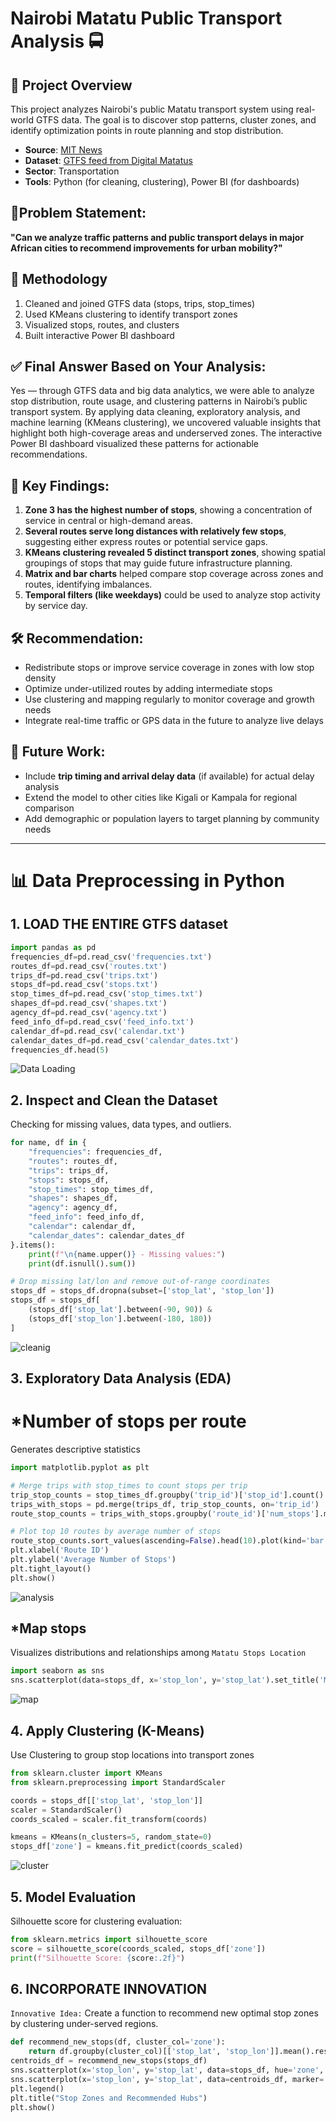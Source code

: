 
# Nairobi Matatu Public Transport Analysis 🚍

## 📌 Project Overview
This project analyzes Nairobi's public Matatu transport system using real-world GTFS data. The goal is to discover stop patterns, cluster zones, and identify optimization points in route planning and stop distribution.

- **Source**: [MIT News](https://news.mit.edu/2015/digital-matatus-project-makes-invisible-visible-0826)
- **Dataset**: [GTFS feed from Digital Matatus](https://www.digitalmatatus.com/map.html)
- **Sector**: Transportation
- **Tools**: Python (for cleaning, clustering), Power BI (for dashboards)

## 🎯Problem Statement:
**"Can we analyze traffic patterns and public transport delays in major African cities to recommend improvements for urban mobility?"**

## 🧪 Methodology
1. Cleaned and joined GTFS data (stops, trips, stop_times)
2. Used KMeans clustering to identify transport zones
3. Visualized stops, routes, and clusters
4. Built interactive Power BI dashboard

## ✅ Final Answer Based on Your Analysis:
Yes — through GTFS data and big data analytics, we were able to analyze stop distribution, route usage, and clustering patterns in Nairobi’s public transport system.
By applying data cleaning, exploratory analysis, and machine learning (KMeans clustering), we uncovered valuable insights that highlight both high-coverage areas and underserved zones. The interactive Power BI dashboard visualized these patterns for actionable recommendations.

## 🧠 Key Findings:
1. **Zone 3 has the highest number of stops**, showing a concentration of service in central or high-demand areas.
2. **Several routes serve long distances with relatively few stops**, suggesting either express routes or potential service gaps.
3. **KMeans clustering revealed 5 distinct transport zones**, showing spatial groupings of stops that may guide future infrastructure planning.
4. **Matrix and bar charts** helped compare stop coverage across zones and routes, identifying imbalances.
5. **Temporal filters (like weekdays)** could be used to analyze stop activity by service day.

## 🛠 Recommendation:
* Redistribute stops or improve service coverage in zones with low stop density
* Optimize under-utilized routes by adding intermediate stops
* Use clustering and mapping regularly to monitor coverage and growth needs
* Integrate real-time traffic or GPS data in the future to analyze live delays

## 🔭 Future Work:
* Include **trip timing and arrival delay data** (if available) for actual delay analysis
* Extend the model to other cities like Kigali or Kampala for regional comparison
* Add demographic or population layers to target planning by community needs

---

# 📊 Data Preprocessing in Python

## 1. LOAD THE ENTIRE GTFS dataset
```python                                                                                                                                                                
import pandas as pd        
frequencies_df=pd.read_csv('frequencies.txt')
routes_df=pd.read_csv('routes.txt')
trips_df=pd.read_csv('trips.txt')
stops_df=pd.read_csv('stops.txt')
stop_times_df=pd.read_csv('stop_times.txt')
shapes_df=pd.read_csv('shapes.txt')
agency_df=pd.read_csv('agency.txt')
feed_info_df=pd.read_csv('feed_info.txt')
calendar_df=pd.read_csv('calendar.txt')
calendar_dates_df=pd.read_csv('calendar_dates.txt')                                                                
frequencies_df.head(5) 
```
![Data Loading](loading_dataset.PNG)

## 2. Inspect and Clean the Dataset
Checking for missing values, data types, and outliers.
```python
for name, df in {
    "frequencies": frequencies_df,
    "routes": routes_df,
    "trips": trips_df,
    "stops": stops_df,
    "stop_times": stop_times_df,
    "shapes": shapes_df,
    "agency": agency_df,
    "feed_info": feed_info_df,
    "calendar": calendar_df,
    "calendar_dates": calendar_dates_df
}.items():
    print(f"\n{name.upper()} - Missing values:")
    print(df.isnull().sum())
```
```python
# Drop missing lat/lon and remove out-of-range coordinates
stops_df = stops_df.dropna(subset=['stop_lat', 'stop_lon'])
stops_df = stops_df[
    (stops_df['stop_lat'].between(-90, 90)) & 
    (stops_df['stop_lon'].between(-180, 180))
]
```
![cleanig](clean.PNG)

## 3. Exploratory Data Analysis (EDA)

# *Number of stops per route
Generates descriptive statistics
```python
import matplotlib.pyplot as plt

# Merge trips with stop_times to count stops per trip
trip_stop_counts = stop_times_df.groupby('trip_id')['stop_id'].count().reset_index(name='num_stops')
trips_with_stops = pd.merge(trips_df, trip_stop_counts, on='trip_id')
route_stop_counts = trips_with_stops.groupby('route_id')['num_stops'].mean()

# Plot top 10 routes by average number of stops
route_stop_counts.sort_values(ascending=False).head(10).plot(kind='bar', title='Top 10 Routes by Avg Stops')
plt.xlabel('Route ID')
plt.ylabel('Average Number of Stops')
plt.tight_layout()
plt.show()
```
![analysis](analysis.PNG)
## *Map stops
Visualizes distributions and relationships among `Matatu Stops Location`
```python
import seaborn as sns
sns.scatterplot(data=stops_df, x='stop_lon', y='stop_lat').set_title('Matatu Stops Location')
```
![map](map.PNG)

## 4. Apply Clustering (K-Means)
Use Clustering to group stop locations into transport zones
```python
from sklearn.cluster import KMeans
from sklearn.preprocessing import StandardScaler

coords = stops_df[['stop_lat', 'stop_lon']]
scaler = StandardScaler()
coords_scaled = scaler.fit_transform(coords)

kmeans = KMeans(n_clusters=5, random_state=0)
stops_df['zone'] = kmeans.fit_predict(coords_scaled)
```
![cluster](cluster.PNG)

## 5. Model Evaluation
Silhouette score for clustering evaluation:
```python
from sklearn.metrics import silhouette_score
score = silhouette_score(coords_scaled, stops_df['zone'])
print(f"Silhouette Score: {score:.2f}")
```

## 6. INCORPORATE INNOVATION
`Innovative Idea:`
Create a function to recommend new optimal stop zones by clustering under-served regions.
```python
def recommend_new_stops(df, cluster_col='zone'):
    return df.groupby(cluster_col)[['stop_lat', 'stop_lon']].mean().reset_index()
centroids_df = recommend_new_stops(stops_df)
sns.scatterplot(x='stop_lon', y='stop_lat', data=stops_df, hue='zone', alpha=0.3)
sns.scatterplot(x='stop_lon', y='stop_lat', data=centroids_df, marker='X', color='red', s=100, label='Suggested Centers')
plt.legend()
plt.title("Stop Zones and Recommended Hubs")
plt.show()
```



